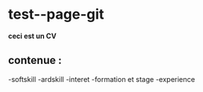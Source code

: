 # test--page-git

**ceci est un CV**

## contenue :

-softskill
-ardskill
-interet
-formation et stage
-experience
